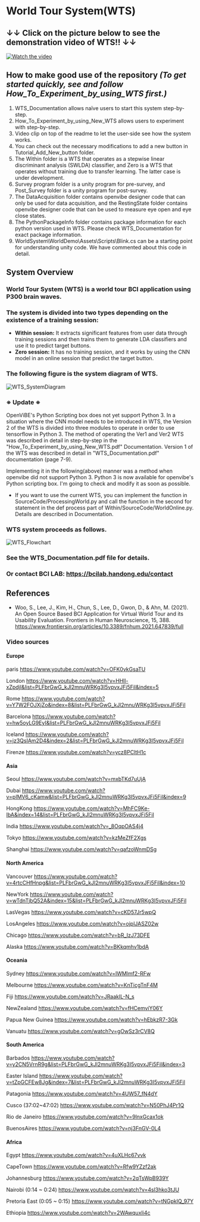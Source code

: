 **World Tour System(WTS)**
==========================
## ↓↓ Click on the picture below to see the demonstration video of WTS!! ↓↓ ##
[![Watch the video](https://img.youtube.com/vi/kmGgAUAVbds/maxresdefault.jpg)](https://youtu.be/kmGgAUAVbds)  


**How to make good use of the repository**
*(To get started quickly, see and follow How_To_Experiment_by_using_WTS first.)*
----------------------------------------
1. WTS_Documentation allows naïve users to start this system step-by-step. 
2. How_To_Experiment_by_using_New_WTS allows users to experiment with step-by-step. 
3. Video clip on top of the readme to let the user-side see how the system works.
4. You can check out the necessary modifications to add a new button in Tutorial_Add_New_button folder.
5. The Within folder is a WTS that operates as a stepwise linear discriminant analysis (SWLDA) classifier, and Zero is a WTS that operates without training due to transfer learning. The latter case is under development.
6. Survey program folder is a unity program for pre-survey, and Post_Survey folder is a unity program for post-survey.
7. The DataAcquisition folder contains openvibe designer code that can only be used for data acquisition, and the RestingState folder contains openvibe designer code that can be used to measure eye open and eye close states.
8. The PythonPackageInfo folder contains package information for each python version used in WTS. Please check WTS_Documentation for exact package information.
9. WorldSystem\WorldDemo\Assets\Scripts\Blink.cs can be a starting point for understanding unity code. We have commented about this code in detail.


**System Overview**
-------------------
### World Tour System (WTS) is a world tour BCI application using P300 brain waves.

### The system is divided into two types depending on the existence of a training session:
* **Within session:** It extracts significant features from user data through training sessions and then trains them to generate LDA classifiers and use it to predict target buttons.
* **Zero session:** It has no training session, and it works by using the CNN model in an online session that predict the target button.

### The following figure is the system diagram of WTS.
![WTS_SystemDiagram](./Image/WTS_SystemDiagram.png)
### ※ Update ※
OpenViBE's Python Scripting box does not yet support Python 3. In a situation where the CNN model needs to be introduced in WTS, the Version 2 of the WTS is divided into three modules to operate in order to use tensorflow in Python 3. The method of operating the Ver1 and Ver2 WTS was described in detail in step-by-step in the "How_To_Experiment_by_using_New_WTS.pdf" Documentation. Version 1 of the WTS was described in detail in "WTS_Documentation.pdf" documentation (page 7-9). 

Implementing it in the following(above) manner was a method when openvibe did not support Python 3. Python 3 is now available for openvibe's Python scripting box. I'm going to check and modify it as soon as possible.

* If you want to use the current WTS, you can implement the function in SourceCode/ProcessingWorld.py and call the function in the second for statement in the def process part of Within/SourceCode/WorldOnline.py. Details are described in Documentation.

### WTS system proceeds as follows.
![WTS_Flowchart](./Image/WTS_Flowchart.jpg)

### See the WTS_Documentation.pdf file for details.
### Or contact BCI LAB: https://bcilab.handong.edu/contact


**References**
----------------------------------------
* Woo, S., Lee, J., Kim, H., Chun, S., Lee, D., Gwon, D., & Ahn, M. (2021). An Open Source Based BCI Application for Virtual World Tour and its Usability Evaluation. Frontiers in Human Neuroscience, 15, 388.
https://www.frontiersin.org/articles/10.3389/fnhum.2021.647839/full




### Video sources
#### Europe
paris
https://www.youtube.com/watch?v=OFK0vkGsaTU

London
https://www.youtube.com/watch?v=HHll-xZpdjI&list=PLFbrGwG_kJl2mnuWRKg3I5vpvxJFi5Fil&index=5

Rome
https://www.youtube.com/watch?v=Y7W2FOJXjZo&index=8&list=PLFbrGwG_kJl2mnuWRKg3I5vpvxJFi5Fil

Barcelona
https://www.youtube.com/watch?v=hw5oyLG9EyI&list=PLFbrGwG_kJl2mnuWRKg3I5vpvxJFi5Fil

Iceland
https://www.youtube.com/watch?v=jz3QsIAm2D4&index=2&list=PLFbrGwG_kJl2mnuWRKg3I5vpvxJFi5Fil

Firenze
https://www.youtube.com/watch?v=ycz8PCltH1c


#### Asia
Seoul
https://www.youtube.com/watch?v=mxbTKd7uUjA

Dubai
https://www.youtube.com/watch?v=pIMV6_cKamw&list=PLFbrGwG_kJl2mnuWRKg3I5vpvxJFi5Fil&index=9

HongKong
https://www.youtube.com/watch?v=MhFC9Ke-IbA&index=14&list=PLFbrGwG_kJl2mnuWRKg3I5vpvxJFi5Fil

India
https://www.youtube.com/watch?v=_8OqpOAS4j4

Tokyo
https://www.youtube.com/watch?v=kzMeZfF2Xgs

Shanghai
https://www.youtube.com/watch?v=qafzoWnmDSg


#### North America
Vancouver
https://www.youtube.com/watch?v=4rtcCHfHnpg&list=PLFbrGwG_kJl2mnuWRKg3I5vpvxJFi5Fil&index=10

NewYork
https://www.youtube.com/watch?v=wTdnTjbQ52A&index=15&list=PLFbrGwG_kJl2mnuWRKg3I5vpvxJFi5Fil

LasVegas
https://www.youtube.com/watch?v=cKD57Jr5wpQ

LosAngeles
https://www.youtube.com/watch?v=ojplJASZ02w

Chicago
https://www.youtube.com/watch?v=bR_IzJ73DFE

Alaska
https://www.youtube.com/watch?v=BKkqmhv1bdA


#### Oceania
Sydney
https://www.youtube.com/watch?v=IWMlmf2-RFw

Melbourne
https://www.youtube.com/watch?v=KnTicgTnF4M

Fiji
https://www.youtube.com/watch?v=JRaakIL-N_s

NewZealand
https://www.youtube.com/watch?v=fHCemviY06Y

Papua New Guinea
https://www.youtube.com/watch?v=hEbkzR7-3Gk

Vanuatu
https://www.youtube.com/watch?v=gOwSz3rCV8Q


#### South America
Barbados
https://www.youtube.com/watch?v=y2CN5VrnR9g&list=PLFbrGwG_kJl2mnuWRKg3I5vpvxJFi5Fil&index=3

Easter Island
https://www.youtube.com/watch?v=tZpGCFEw8Jg&index=7&list=PLFbrGwG_kJl2mnuWRKg3I5vpvxJFi5Fil

Patagonia
https://www.youtube.com/watch?v=4UW57_fN4dY

Cusco (37:02~47:02)
https://www.youtube.com/watch?v=N50PhJ4Pr1Q

Rio de Janeiro
https://www.youtube.com/watch?v=9lnxGcax1ok

BuenosAires
https://www.youtube.com/watch?v=nj3FnGV-0L4


#### Africa
Egypt
https://www.youtube.com/watch?v=4uXLHc67vvk

CapeTown
https://www.youtube.com/watch?v=Rfw9YZzf2ak

Johannesburg
https://www.youtube.com/watch?v=2qTsWpB939Y

Nairobi (0:14 ~ 0:24)
https://www.youtube.com/watch?v=4sl3hko3tJU

Pretoria East (0:05 ~ 0:15)
https://www.youtube.com/watch?v=tNGpklQ_97Y

Ethiopia
https://www.youtube.com/watch?v=2WAwquxIi4c

